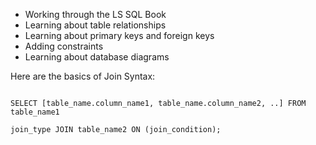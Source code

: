 - Working through the LS SQL Book
- Learning about table relationships
- Learning about primary keys and foreign keys
- Adding constraints
- Learning about database diagrams

Here are the basics of Join Syntax:

```

SELECT [table_name.column_name1, table_name.column_name2, ..] FROM table_name1

join_type JOIN table_name2 ON (join_condition);

```
